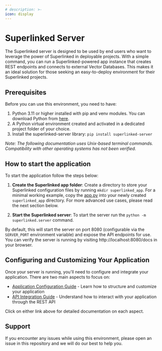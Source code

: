 ```yaml
---
# description: >-
icon: display
---
```


# Superlinked Server

The Superlinked server is designed to be used by end users who want to leverage the power of Superlinked in deployable projects. With a simple command, you can run a Superlinked-powered app instance that creates REST endpoints and connects to external Vector Databases. This makes it an ideal solution for those seeking an easy-to-deploy environment for their Superlinked projects.

## Prerequisites

Before you can use this environment, you need to have:

1. Python 3.11 or higher installed with pip and venv modules. You can download Python from [here](https://www.python.org/downloads/).
2. A Python virtual environment created and activated in a dedicated project folder of your choice.
3. Install the superlinked-server library: `pip install superlinked-server`

*Note: The following documentation uses Unix-based terminal commands. Compatibility with other operating systems has not been verified.*

## How to start the application

To start the application follow the steps below:

1. **Create the Superlinked app folder**: Create a directory to store your Superlinked configuration files by running `mkdir superlinked_app`. For a minimal working example, copy the [app.py](https://github.com/superlinked/superlinked/blob/main/docs/run-in-production/example/app.py) into your newly created `superlinked_app` directory. For more advanced use cases, please read the next section below.

2. **Start the Superlinked server**: To start the server run the `python -m superlinked.server` command.

By default, this will start the server on port 8080 (configurable via the `SERVER_PORT` environment variable) and expose the API endpoints for use. You can verify the server is running by visiting http://localhost:8080/docs in your browser.

## Configuring and Customizing Your Application

Once your server is running, you'll need to configure and integrate your application. There are two main aspects to focus on:
- [Application Configuration Guide](configuring-your-app.md) - Learn how to structure and customize your application
- [API Integration Guide](interacting-with-app-via-api.md) - Understand how to interact with your application through the REST API

Click on either link above for detailed documentation on each aspect.

## Support

If you encounter any issues while using this environment, please open an issue in this repository and we will do our best to help you.
